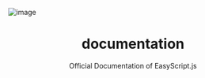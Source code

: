 ![image](https://user-images.githubusercontent.com/100826194/212460569-6963b1de-9adb-475e-98cc-fd84577a7275.png)

<h1 align="center">documentation</h1>
<p align="center">Official Documentation of EasyScript.js</p>
